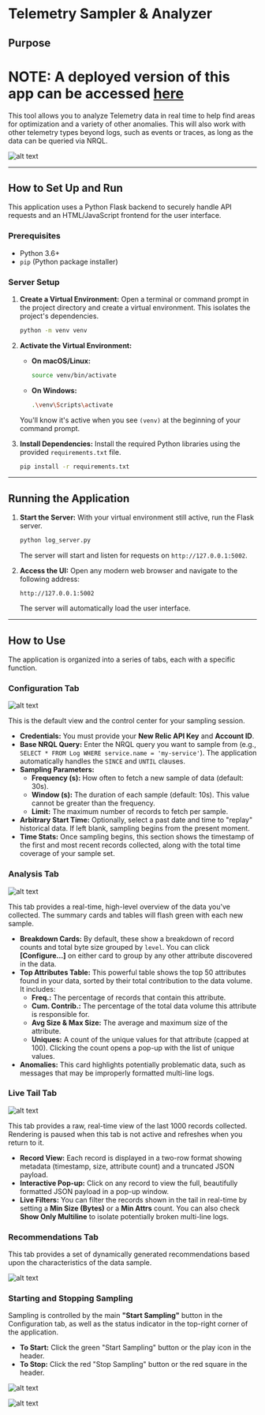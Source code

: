 # Telemetry Sampler & Analyzer

## Purpose

# NOTE: A deployed version of this app can be accessed [here](https://nr-telemetry-analyzer.onrender.com/)

This tool allows you to analyze Telemetry data in real time to help find areas for optimization and a variety of other anomalies. This will also work with other telemetry types beyond logs, such as events or traces, as long as the data can be queried via NRQL.

![alt text](screenshot.png)

---

## How to Set Up and Run

This application uses a Python Flask backend to securely handle API requests and an HTML/JavaScript frontend for the user interface.

### Prerequisites

-   Python 3.6+
-   `pip` (Python package installer)

### Server Setup

1.  **Create a Virtual Environment:**
    Open a terminal or command prompt in the project directory and create a virtual environment. This isolates the project's dependencies.
    ```bash
    python -m venv venv
    ```

2.  **Activate the Virtual Environment:**
    -   **On macOS/Linux:**
        ```bash
        source venv/bin/activate
        ```
    -   **On Windows:**
        ```bash
        .\venv\Scripts\activate
        ```
    You'll know it's active when you see `(venv)` at the beginning of your command prompt.

3.  **Install Dependencies:**
    Install the required Python libraries using the provided `requirements.txt` file.
    ```bash
    pip install -r requirements.txt
    ```

---

## Running the Application

1.  **Start the Server:**
    With your virtual environment still active, run the Flask server.
    ```bash
    python log_server.py
    ```
    The server will start and listen for requests on `http://127.0.0.1:5002`.

2.  **Access the UI:**
    Open any modern web browser and navigate to the following address:
    ```
    http://127.0.0.1:5002
    ```
    The server will automatically load the user interface.

---

## How to Use

The application is organized into a series of tabs, each with a specific function.



### Configuration Tab

![alt text](config-tab.png)

This is the default view and the control center for your sampling session.

-   **Credentials:** You must provide your **New Relic API Key** and **Account ID**.
-   **Base NRQL Query:** Enter the NRQL query you want to sample from (e.g., `SELECT * FROM Log WHERE service.name = 'my-service'`). The application automatically handles the `SINCE` and `UNTIL` clauses.
-   **Sampling Parameters:**
    -   **Frequency (s):** How often to fetch a new sample of data (default: 30s).
    -   **Window (s):** The duration of each sample (default: 10s). This value cannot be greater than the frequency.
    -   **Limit:** The maximum number of records to fetch per sample.
-   **Arbitrary Start Time:** Optionally, select a past date and time to "replay" historical data. If left blank, sampling begins from the present moment.
-   **Time Stats:** Once sampling begins, this section shows the timestamp of the first and most recent records collected, along with the total time coverage of your sample set.

### Analysis Tab

![alt text](analysis-tab.png)

This tab provides a real-time, high-level overview of the data you've collected. The summary cards and tables will flash green with each new sample.

-   **Breakdown Cards:** By default, these show a breakdown of record counts and total byte size grouped by `level`. You can click **[Configure...]** on either card to group by any other attribute discovered in the data.
-   **Top Attributes Table:** This powerful table shows the top 50 attributes found in your data, sorted by their total contribution to the data volume. It includes:
    -   **Freq.:** The percentage of records that contain this attribute.
    -   **Cum. Contrib.:** The percentage of the total data volume this attribute is responsible for.
    -   **Avg Size & Max Size:** The average and maximum size of the attribute.
    -   **Uniques:** A count of the unique values for that attribute (capped at 100). Clicking the count opens a pop-up with the list of unique values.
-   **Anomalies:** This card highlights potentially problematic data, such as messages that may be improperly formatted multi-line logs.

### Live Tail Tab

![alt text](live-tail-tab.png)

This tab provides a raw, real-time view of the last 1000 records collected. Rendering is paused when this tab is not active and refreshes when you return to it.

-   **Record View:** Each record is displayed in a two-row format showing metadata (timestamp, size, attribute count) and a truncated JSON payload.
-   **Interactive Pop-up:** Click on any record to view the full, beautifully formatted JSON payload in a pop-up window.
-   **Live Filters:** You can filter the records shown in the tail in real-time by setting a **Min Size (Bytes)** or a **Min Attrs** count. You can also check **Show Only Multiline** to isolate potentially broken multi-line logs.

### Recommendations Tab

This tab provides a set of dynamically generated recommendations based upon the characteristics of the data sample.

![alt text](recommendations-tab.png)

### Starting and Stopping Sampling

Sampling is controlled by the main **"Start Sampling"** button in the Configuration tab, as well as the status indicator in the top-right corner of the application.

-   **To Start:** Click the green "Start Sampling" button or the play icon in the header.
-   **To Stop:** Click the red "Stop Sampling" button or the red square in the header.


![alt text](start-sampling-1.png)


![alt text](start-sampling-2.png)